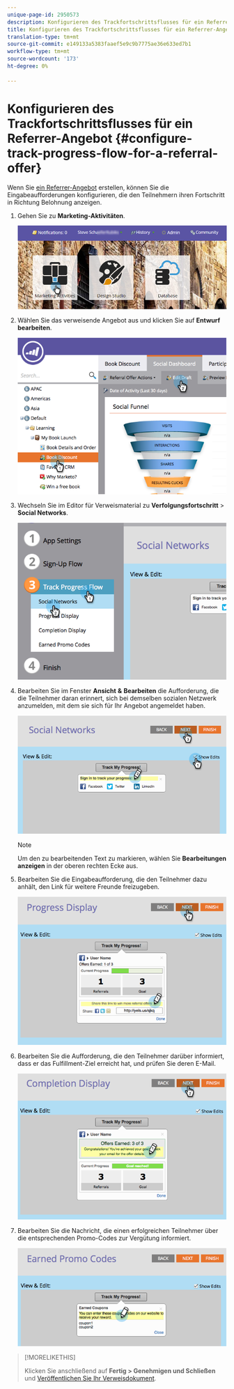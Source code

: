 ```yaml
---
unique-page-id: 2950573
description: Konfigurieren des Trackfortschrittsflusses für ein Referrer-Angebot - MarketingToDocs - Produktdokumentation
title: Konfigurieren des Trackfortschrittsflusses für ein Referrer-Angebot
translation-type: tm+mt
source-git-commit: e149133a5383faaef5e9c9b7775ae36e633ed7b1
workflow-type: tm+mt
source-wordcount: '173'
ht-degree: 0%

---
```



# Konfigurieren des Trackfortschrittsflusses für ein Referrer-Angebot {#configure-track-progress-flow-for-a-referral-offer}

Wenn Sie [ein Referrer-Angebot](../../../../product-docs/demand-generation/social/referral-offers/create-a-referral-offer.md) erstellen, können Sie die Eingabeaufforderungen konfigurieren, die den Teilnehmern ihren Fortschritt in Richtung Belohnung anzeigen.

1. Gehen Sie zu **Marketing-Aktivitäten**.

   ![](assets/login-marketing-activities-4.png)

1. Wählen Sie das verweisende Angebot aus und klicken Sie auf **Entwurf bearbeiten**.

   ![](assets/image2014-9-22-14-3a35-3a31.png)

1. Wechseln Sie im Editor für Verweismaterial zu **Verfolgungsfortschritt** > **Social Networks**.

   ![](assets/image2014-9-22-14-3a35-3a43.png)

1. Bearbeiten Sie im Fenster **Ansicht** **&amp;** **Bearbeiten** die Aufforderung, die die Teilnehmer daran erinnert, sich bei demselben sozialen Netzwerk anzumelden, mit dem sie sich für Ihr Angebot angemeldet haben.

   ![](assets/image2014-9-22-14-3a35-3a58.png)

   >[!NOTE]
   >
   >Um den zu bearbeitenden Text zu markieren, wählen Sie **Bearbeitungen anzeigen** in der oberen rechten Ecke aus.

1. Bearbeiten Sie die Eingabeaufforderung, die den Teilnehmer dazu anhält, den Link für weitere Freunde freizugeben.

   ![](assets/image2014-9-22-14-3a36-3a22.png)

1. Bearbeiten Sie die Aufforderung, die den Teilnehmer darüber informiert, dass er das Fulfillment-Ziel erreicht hat, und prüfen Sie deren E-Mail.

   ![](assets/image2014-9-22-14-3a36-3a36.png)

1. Bearbeiten Sie die Nachricht, die einen erfolgreichen Teilnehmer über die entsprechenden Promo-Codes zur Vergütung informiert.

   ![](assets/image2014-9-22-14-3a36-3a43.png)

>[!MORELIKETHIS]
>
>Klicken Sie anschließend auf **Fertig > Genehmigen und Schließen** und [Veröffentlichen Sie Ihr Verweisdokument](../../../../product-docs/demand-generation/social/referral-offers/publish-a-referral-offer.md).

